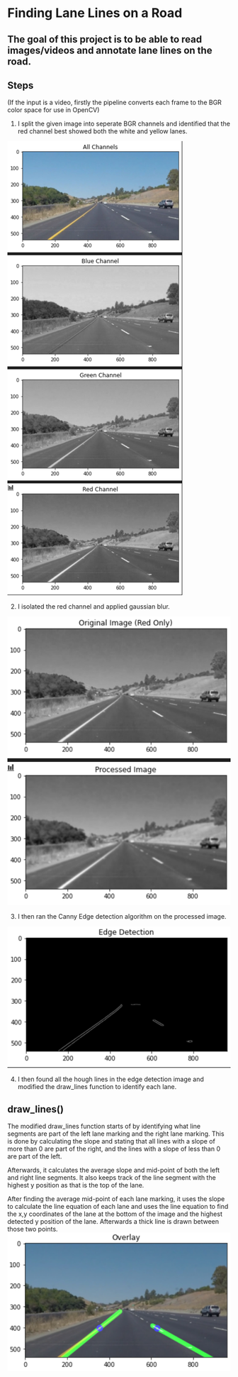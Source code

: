 # Finding Lane Lines on a Road
The goal of this project is to be able to read images/videos and annotate lane lines on the road.
---

## Steps
(If the input is a video, firstly the pipeline converts each frame to the BGR color space for use in OpenCV)
1. I split the given image into seperate BGR channels and identified that the red channel best showed both the white and yellow lanes.
<img src="./steps/1.png"/>

2. I isolated the red channel and applied gaussian blur.
<img src="./steps/2.png"/>

3. I then ran the Canny Edge detection algorithm on the processed image.
<img src="./steps/3.png"/>

4. I then found all the hough lines in the edge detection image and modified the draw_lines function to identify each lane.

## draw_lines()
The modified draw_lines function starts of by identifying what line segments are part of the left lane marking and the right lane marking. This is done by calculating the slope and stating that all lines with a slope of more than 0 are part of the right, and the lines with a slope of less than 0 are part of the left.

Afterwards, it calculates the average slope and mid-point of both the left and right line segments. It also keeps track of the line segment with the highest y position as that is the top of the lane.

After finding the average mid-point of each lane marking, it uses the slope to calculate the line equation of each lane and uses the line equation to find the x,y coordinates of the lane at the bottom of the image and the highest detected y position of the lane. Afterwards a thick line is drawn between those two points.
<img src="./steps/4.png"/>